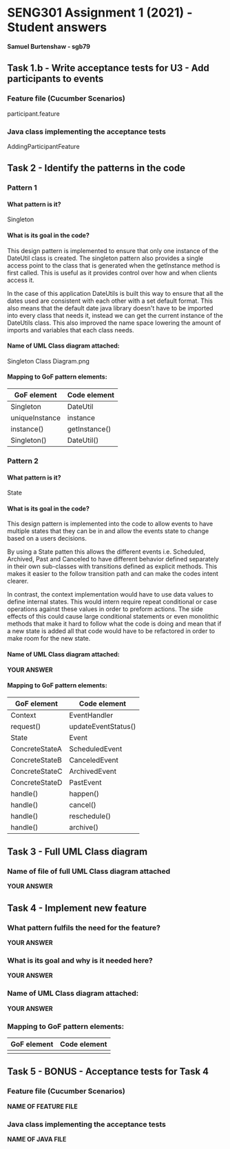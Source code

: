# SENG301 Assignment 1 (2021) - Student answers

**Samuel Burtenshaw - sgb79**

## Task 1.b - Write acceptance tests for U3 - Add participants to events

### Feature file (Cucumber Scenarios)

participant.feature

### Java class implementing the acceptance tests

AddingParticipantFeature

## Task 2 - Identify the patterns in the code

### Pattern 1

#### What pattern is it?

Singleton

#### What is its goal in the code?

This design pattern is implemented to ensure that only one instance of the DateUtil class is created.
The singleton pattern also provides a single access point to the class that is generated when the getInstance method is 
first called. This is useful as it provides control over how and when clients access it.

In the case of this application DateUtils is built this way to ensure that all the dates used are consistent with each other
with a set default format. This also means that the default date java library doesn't have to be imported into every class that 
needs it, instead we can get the current instance of the DateUtils class. This also improved the name space lowering the amount of 
imports and variables that each class needs.

#### Name of UML Class diagram attached:

Singleton Class Diagram.png

#### Mapping to GoF pattern elements:

| GoF element | Code element |
| ----------- | ------------ |
| Singleton   | DateUtil     |
| uniqueInstance| instance   |
| instance() | getInstance() |
| Singleton()| DateUtil()    |
### Pattern 2

#### What pattern is it?

State

#### What is its goal in the code?

This design pattern is implemented into the code to allow events to have multiple states that they can be in 
and allow the events state to change based on a users decisions. 

By using a State patten this allows the different events i.e. Scheduled, Archived, Past and Canceled to have different 
behavior defined separately in their own sub-classes with transitions defined as explicit methods. 
This makes it easier to the follow transition path and can make the codes intent clearer.

In contrast, the context implementation would have to use data values to define internal states. 
This would intern require repeat conditional or case operations against these values in order to preform actions.
The side effects of this could cause large conditional statements or even monolithic methods that make it hard to follow what
the code is doing and mean that if a new state is added all that code would have to be refactored in order to make room for the new state.

#### Name of UML Class diagram attached:

**YOUR ANSWER**

#### Mapping to GoF pattern elements:

| GoF element | Code element |
| ----------- | ------------ |
| Context     | EventHandler |
| request()   | updateEventStatus() |
| State       | Event        |
| ConcreteStateA | ScheduledEvent |
| ConcreteStateB | CanceledEvent |
| ConcreteStateC | ArchivedEvent |
| ConcreteStateD | PastEvent |
| handle() | happen() |
| handle() | cancel() |
| handle() | reschedule() |
| handle() | archive() |

## Task 3 - Full UML Class diagram

### Name of file of full UML Class diagram attached

**YOUR ANSWER**

## Task 4 - Implement new feature

### What pattern fulfils the need for the feature?

**YOUR ANSWER**

### What is its goal and why is it needed here?

**YOUR ANSWER**

### Name of UML Class diagram attached:

**YOUR ANSWER**

### Mapping to GoF pattern elements:

| GoF element | Code element |
| ----------- | ------------ |
|             |              |

## Task 5 - BONUS - Acceptance tests for Task 4

### Feature file (Cucumber Scenarios)

**NAME OF FEATURE FILE**

### Java class implementing the acceptance tests

**NAME OF JAVA FILE**
